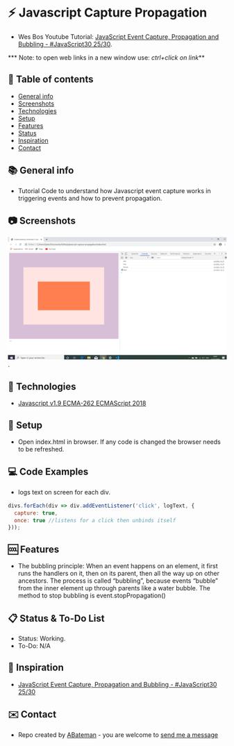 # :zap: Javascript Capture Propagation

* Wes Bos Youtube Tutorial: [JavaScript Event Capture, Propagation and Bubbling - #JavaScript30 25/30](https://www.youtube.com/watch?v=F1anRyL37lE&index=25&list=PLu8EoSxDXHP6CGK4YVJhL_VWetA865GOH).

*** Note: to open web links in a new window use: _ctrl+click on link_**

## :page_facing_up: Table of contents

* [General info](#general-info)
* [Screenshots](#screenshots)
* [Technologies](#technologies)
* [Setup](#setup)
* [Features](#features)
* [Status](#status)
* [Inspiration](#inspiration)
* [Contact](#contact)

## :books: General info

* Tutorial Code to understand how Javascript event capture works in triggering events and how to prevent propagation.

## :camera: Screenshots

![Example screenshot](./img/bubble.png).

## :signal_strength: Technologies

* [Javascript v1.9 ECMA-262 ECMAScript 2018](http://www.ecma-international.org/publications/standards/Ecma-262.htm)

## :floppy_disk: Setup

* Open index.html in browser. If any code is changed the browser needs to be refreshed.

## :computer: Code Examples

* logs text on screen for each div.

```javascript
divs.forEach(div => div.addEventListener('click', logText, {
  capture: true,
  once: true //listens for a click then unbinds itself
}));
```

## :cool: Features

*  The bubbling principle: When an event happens on an element, it first runs the handlers on it, then on its parent, then all the way up on other ancestors. The process is called “bubbling”, because events “bubble” from the inner element up through parents like a water bubble. The method to stop bubbling is event.stopPropagation()

## :clipboard: Status & To-Do List

* Status: Working.
* To-Do: N/A

## :clap: Inspiration

* [JavaScript Event Capture, Propagation and Bubbling - #JavaScript30 25/30](https://www.youtube.com/watch?v=F1anRyL37lE&index=25&list=PLu8EoSxDXHP6CGK4YVJhL_VWetA865GOH)

## :envelope: Contact

* Repo created by [ABateman](https://www.andrewbateman.org) - you are welcome to [send me a message](https://andrewbateman.org/contact)

